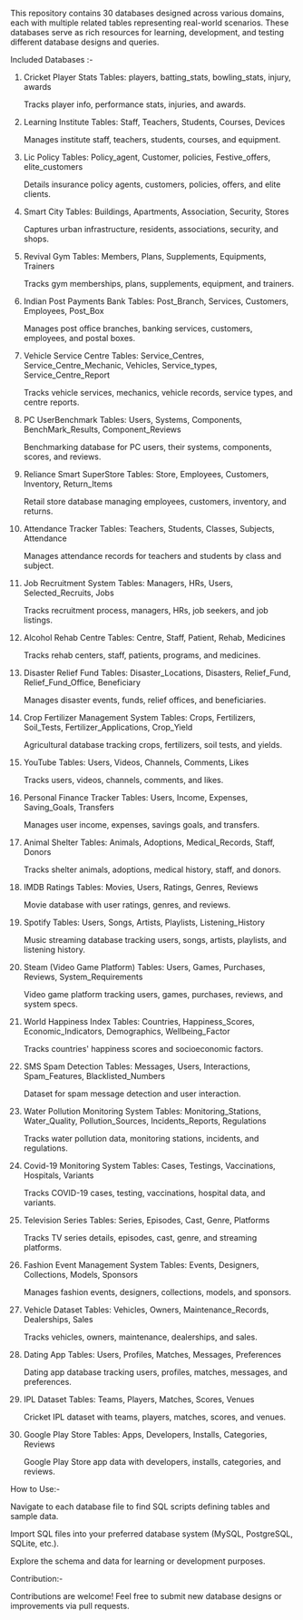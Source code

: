 This repository contains 30 databases designed across various domains, each with multiple related tables representing real-world scenarios. These databases serve as rich resources for learning, development, and testing different database designs and queries.

Included Databases :-
1. Cricket Player Stats
Tables: players, batting_stats, bowling_stats, injury, awards

      Tracks player info, performance stats, injuries, and awards.

2. Learning Institute
Tables: Staff, Teachers, Students, Courses, Devices

      Manages institute staff, teachers, students, courses, and equipment.

3. Lic Policy
Tables: Policy_agent, Customer, policies, Festive_offers, elite_customers

      Details insurance policy agents, customers, policies, offers, and elite clients.

4. Smart City
Tables: Buildings, Apartments, Association, Security, Stores

      Captures urban infrastructure, residents, associations, security, and shops.

5. Revival Gym
Tables: Members, Plans, Supplements, Equipments, Trainers

      Tracks gym memberships, plans, supplements, equipment, and trainers.

6. Indian Post Payments Bank
Tables: Post_Branch, Services, Customers, Employees, Post_Box

      Manages post office branches, banking services, customers, employees, and postal boxes.

7. Vehicle Service Centre
Tables: Service_Centres, Service_Centre_Mechanic, Vehicles, Service_types, Service_Centre_Report

      Tracks vehicle services, mechanics, vehicle records, service types, and centre reports.

8. PC UserBenchmark
Tables: Users, Systems, Components, BenchMark_Results, Component_Reviews

      Benchmarking database for PC users, their systems, components, scores, and reviews.

9. Reliance Smart SuperStore
Tables: Store, Employees, Customers, Inventory, Return_Items

      Retail store database managing employees, customers, inventory, and returns.

10. Attendance Tracker
Tables: Teachers, Students, Classes, Subjects, Attendance

      Manages attendance records for teachers and students by class and subject.

11. Job Recruitment System
Tables: Managers, HRs, Users, Selected_Recruits, Jobs

      Tracks recruitment process, managers, HRs, job seekers, and job listings.

12. Alcohol Rehab Centre
Tables: Centre, Staff, Patient, Rehab, Medicines

      Tracks rehab centers, staff, patients, programs, and medicines.

13. Disaster Relief Fund
Tables: Disaster_Locations, Disasters, Relief_Fund, Relief_Fund_Office, Beneficiary

      Manages disaster events, funds, relief offices, and beneficiaries.

14. Crop Fertilizer Management System
Tables: Crops, Fertilizers, Soil_Tests, Fertilizer_Applications, Crop_Yield

      Agricultural database tracking crops, fertilizers, soil tests, and yields.

15. YouTube
Tables: Users, Videos, Channels, Comments, Likes

      Tracks users, videos, channels, comments, and likes.

16. Personal Finance Tracker
Tables: Users, Income, Expenses, Saving_Goals, Transfers

      Manages user income, expenses, savings goals, and transfers.

17. Animal Shelter
Tables: Animals, Adoptions, Medical_Records, Staff, Donors

      Tracks shelter animals, adoptions, medical history, staff, and donors.

18. IMDB Ratings
Tables: Movies, Users, Ratings, Genres, Reviews

      Movie database with user ratings, genres, and reviews.

19. Spotify
Tables: Users, Songs, Artists, Playlists, Listening_History

      Music streaming database tracking users, songs, artists, playlists, and listening history.

20. Steam (Video Game Platform)
Tables: Users, Games, Purchases, Reviews, System_Requirements

      Video game platform tracking users, games, purchases, reviews, and system specs.

21. World Happiness Index
Tables: Countries, Happiness_Scores, Economic_Indicators, Demographics, Wellbeing_Factor

      Tracks countries' happiness scores and socioeconomic factors.

22. SMS Spam Detection
Tables: Messages, Users, Interactions, Spam_Features, Blacklisted_Numbers

      Dataset for spam message detection and user interaction.

23. Water Pollution Monitoring System
Tables: Monitoring_Stations, Water_Quality, Pollution_Sources, Incidents_Reports, Regulations

      Tracks water pollution data, monitoring stations, incidents, and regulations.

24. Covid-19 Monitoring System
Tables: Cases, Testings, Vaccinations, Hospitals, Variants

      Tracks COVID-19 cases, testing, vaccinations, hospital data, and variants.

25. Television Series
Tables: Series, Episodes, Cast, Genre, Platforms

      Tracks TV series details, episodes, cast, genre, and streaming platforms.

26. Fashion Event Management System
Tables: Events, Designers, Collections, Models, Sponsors

      Manages fashion events, designers, collections, models, and sponsors.

27. Vehicle Dataset
Tables: Vehicles, Owners, Maintenance_Records, Dealerships, Sales

      Tracks vehicles, owners, maintenance, dealerships, and sales.

28. Dating App
Tables: Users, Profiles, Matches, Messages, Preferences

      Dating app database tracking users, profiles, matches, messages, and preferences.

29. IPL Dataset
Tables: Teams, Players, Matches, Scores, Venues

      Cricket IPL dataset with teams, players, matches, scores, and venues.

30. Google Play Store
Tables: Apps, Developers, Installs, Categories, Reviews

      Google Play Store app data with developers, installs, categories, and reviews.




How to Use:-


Navigate to each database file to find SQL scripts defining tables and sample data.

Import SQL files into your preferred database system (MySQL, PostgreSQL, SQLite, etc.).

Explore the schema and data for learning or development purposes.

Contribution:-


Contributions are welcome! Feel free to submit new database designs or improvements via pull requests.
